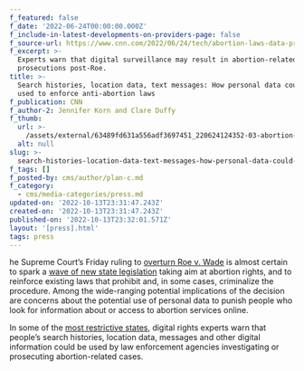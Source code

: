 ```yaml
---
f_featured: false
f_date: '2022-06-24T00:00:00.000Z'
f_include-in-latest-developments-on-providers-page: false
f_source-url: https://www.cnn.com/2022/06/24/tech/abortion-laws-data-privacy/index.html
f_excerpt: >-
  Experts warn that digital surveillance may result in abortion-related
  prosecutions post-Roe.
title: >-
  Search histories, location data, text messages: How personal data could be
  used to enforce anti-abortion laws
f_publication: CNN
f_author-2: Jennifer Korn and Clare Duffy
f_thumb:
  url: >-
    /assets/external/63489fd631a556adf3697451_220624124352-03-abortion-rights-activists-062422.jpeg
  alt: null
slug: >-
  search-histories-location-data-text-messages-how-personal-data-could-be-used-to-enforce-anti-abortion-laws
f_tags: []
f_posted-by: cms/author/plan-c.md
f_category:
  - cms/media-categories/press.md
updated-on: '2022-10-13T23:31:47.243Z'
created-on: '2022-10-13T23:31:47.243Z'
published-on: '2022-10-13T23:32:01.571Z'
layout: '[press].html'
tags: press
---
```


he Supreme Court’s Friday ruling to [overturn Roe v. Wade](https://www.cnn.com/politics/live-news/roe-wade-abortion-supreme-court-ruling/index.html) is almost certain to spark a [wave of new state legislation](https://www.cnn.com/2022/05/03/world/us-abortion-law-global-comparison-scotus-intl-cmd/index.html) taking aim at abortion rights, and to reinforce existing laws that prohibit and, in some cases, criminalize the procedure. Among the wide-ranging potential implications of the decision are concerns about the potential use of personal data to punish people who look for information about or access to abortion services online.

In some of the [most restrictive states](https://www.cnn.com/2022/05/03/business/amazon-abortion-costs/index.html), digital rights experts warn that people’s search histories, location data, messages and other digital information could be used by law enforcement agencies investigating or prosecuting abortion-related cases.

‍
